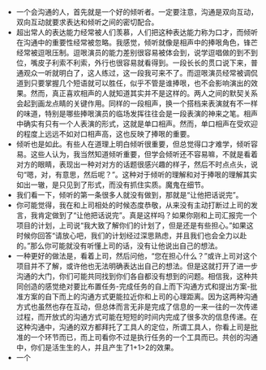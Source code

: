 - 一个会沟通的人，首先就是一个好的倾听者。一定要注意，沟通是双向互动，双向互动就要求表达和倾听之间的密切配合。
- 超出常人的表达能力经常被人们羡慕，人们把这种表达能力称为口才，而倾听在沟通中的重要性经常被忽略。我感觉，倾听就像是相声中的捧哏角色，锋芒经常被逗哏压制。逗哏演员的能力差别很容易被体会到，说学逗唱做的到不到位，嘴皮子利索不利索，外行也很容易就看得到。一段长长的贯口说下来，普通观众一听就明白了，这人练过，这一段我可来不了。而逗哏演员经常被调侃道到只要掌握几个短语就可以胜任，似乎不管是谁捧哏，也不会影响演出的效果。然而，真正喜欢相声的人就知道其实并不是这样的。两人之间的默契关系会起到画龙点睛的关键作用。同样的一段相声，换一个搭档来表演就有不一样的味道，特别是哪些捧哏演员的临场发挥往往会是一段表演的神来之笔。相声中确实有只有一个人表演的形式，这就是单口相声。然而，单口相声在受欢迎的程度上远远不如对口相声高，这也反映了捧哏的重要。
- 倾听也是如此。有些人在道理上明白倾听很重要，但总觉得口才难学，倾听容易。这些人认为，我当然知道倾听重要，但学会倾听还不容易嘛，不就是看着对方的眼睛，表现出一种对对方的话题很感兴趣的样子，然后不时点点头，说句“嗯，对，有意思，然后呢？”。这种对于倾听的理解和对于捧哏的理解其实如出一辙，是只见到了形式，而没有抓住实质。魔鬼在细节。
- 我们看一下，倾听的第一条很多人就没有做到，那就是“让他把话说完”。
- 你可能觉得，我在和上司相处的时候态度恭敬，从来没有主动打断过上司的发言，我肯定做到了“让他把话说完”。真是这样吗？如果你刚和上司汇报完一个项目的计划，上司说“我大致了解你们的计划了，但是还是有些担心。”如果这时候你回答“请放心吧，我们的计划经过深思熟虑，并且我们也会全力以赴的。”那么你可能就没有听懂上司的话，没有让他说出自己的想法。
- 一种更好的做法是，看着上司，然后问他，“您在担心什么？”或许上司对这个项目并不了解，或许他也无法明确表达出自己的想法。但是这就打开了进一步沟通的大门，你们可能共同找到你们各自都没有想到的问题。相信我，这种共同创造的感觉绝对要比布置任务-完成任务的自上而下沟通方式和提出方案-批准方案的自下而上的沟通方式更能拉近你和上司的心理距离。因为这两种沟通方式也虽然也存在互动，但总体而言无非是完成了信息的一来一往的一次传递过程，而开放式的沟通方式可能在短短的时间内完成了很多次的信息传递。在这种沟通中，沟通的双方都拜托了工具人的定位，所谓工具人，你看上司是批准的一个环节而已，而上司看你不过是执行任务的一个工具而已。共创的沟通中，你们是活生生的人，并且产生了1+1>2的效果。
- 一个
